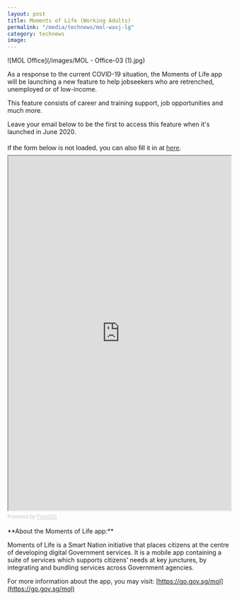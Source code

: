```yaml
---
layout: post
title: Moments of Life (Working Adults) 
permalink: "/media/technews/mol-wasj-lg"
category: technews
image:
---
```


![MOL Office](/images/MOL - Office-03 (1).jpg)

As a response to the current COVID-19 situation, the Moments of Life app will be launching a new feature to help jobseekers who are retrenched, unemployed or of low-income. 

This feature consists of career and training support, job opportunities and much more.

Leave your email below to be the first to access this feature when it's launched in June 2020. 

<div style="font-family:Sans-Serif;font-size:15px;color:#000;opacity:0.9;padding-top:5px;padding-bottom:8px">If the form below is not loaded, you can also fill it in at <a href="https://form.gov.sg/5eb917530dfc410011e24e6c">here</a>.</div>

<!-- Change the width and height values to suit you best -->
<iframe id="iframe" src="https://form.gov.sg/5eb917530dfc410011e24e6c" style="width:100%;height:800px"></iframe>

<div style="font-family:Sans-Serif;font-size:12px;color:#999;opacity:0.5;padding-top:5px">Powered by <a href="https://form.gov.sg" style="color: #999">FormSG</a></div>

<br>
**About the Moments of Life app:**

Moments of Life is a Smart Nation initiative that places citizens at the centre of developing digital Government services. It is a mobile app containing a suite of services which supports citizens’ needs at key junctures, by integrating and bundling services across Government agencies.

For more information about the app, you may visit: [https://go.gov.sg/mol](https://go.gov.sg/mol)
